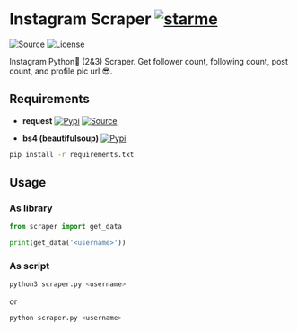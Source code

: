 Instagram Scraper [![starme](https://img.shields.io/github/stars/joscha0/instagram-scraper.svg?style=social&label=Star)](https://github.com/joscha0/instagram-scraper)
=================
[![Source](https://img.shields.io/badge/source-GitHub-303030.svg?style=flat-square)](https://github.com/joscha0/instagram-scraper/) [![License](https://img.shields.io/badge/license-MIT-blue.svg?style=flat-square)](https://choosealicense.com/licenses/mit/)

Instagram Python:snake: (2&3) Scraper. Get follower count, following count, post count, and profile pic url :sunglasses:.

Requirements
------------
* **request**  [![Pypi](https://img.shields.io/pypi/v/requests.svg?style=flat-square)](https://pypi.org/project/requests) [![Source](https://img.shields.io/badge/source-GitHub-303030.svg?style=flat-square)](https://github.com/kennethreitz/requests)

* **bs4 (beautifulsoup)**  [![Pypi](https://img.shields.io/pypi/v/beautifulsoup4.svg?style=flat-square)](https://pypi.org/project/beautifulsoup4/)

```bash
pip install -r requirements.txt
```

## Usage

### As library

```python
from scraper import get_data

print(get_data('<username>'))
```


### As script

```bash
python3 scraper.py <username>
```
or
```bash
python scraper.py <username>
```
